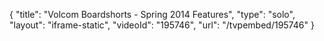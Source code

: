 {
    "title": "Volcom Boardshorts - Spring 2014 Features",
    "type": "solo",
    "layout": "iframe-static",
    "videoId": "195746",
    "url": "\/tvpembed\/195746"
}